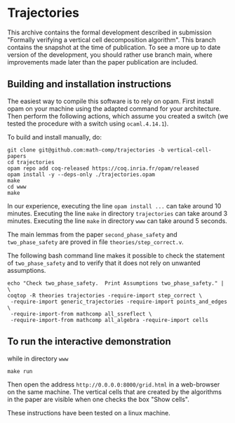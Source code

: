 # Trajectories

This archive contains the formal development described in submission
 "Formally verifying a vertical cell decomposition algorithm".  This branch
contains the snapshot at the time of publication.  To see a more up to date
version of the development, you should rather use branch main, where
improvements made later than the paper publication are included.

## Building and installation instructions

The easiest way to compile this software is to rely on opam.  First install
opam on your machine using the adapted command for your architecture.  Then
perform the following actions, which assume you created a switch (we tested
the procedure with a switch using `ocaml.4.14.1`).

To build and install manually, do:

```shell
git clone git@github.com:math-comp/trajectories -b vertical-cell-papers
cd trajectories
opam repo add coq-released https://coq.inria.fr/opam/released
opam install -y --deps-only ./trajectories.opam
make
cd www
make
```
In our experience, executing the line `opam install ...` can take around 10
minutes.  Executing the line `make` in directory `trajectories` can take around
3 minutes.
Executing the line `make` in directory `www` can take around 5 seconds.

The main lemmas from the paper `second_phase_safety` and `two_phase_safety`
are proved in file `theories/step_correct.v`.

The following bash command line makes it possible to check the statement
of `two_phase_safety` and to verify that it does not rely on unwanted
assumptions.

```
echo "Check two_phase_safety.  Print Assumptions two_phase_safety." | \
coqtop -R theories trajectories -require-import step_correct \
 -require-import generic_trajectories -require-import points_and_edges \
 -require-import-from mathcomp all_ssreflect \
 -require-import-from mathcomp all_algebra -require-import cells
```

## To run the interactive demonstration

while in directory `www`

```shell
make run
```
Then open the address `http://0.0.0.0:8000/grid.html` in a web-browser on the
same machine.  The vertical cells that are created by the algorithms in
the paper are visible when one checks the box "Show cells".


These instructions have been tested on a linux machine.
